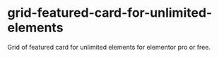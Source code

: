 # grid-featured-card-for-unlimited-elements
Grid of featured card for unlimited elements for elementor pro or free.
